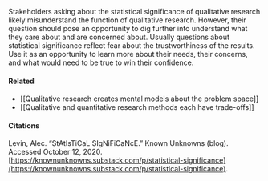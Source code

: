 Stakeholders asking about the statistical significance of qualitative research likely misunderstand the function of qualitative research. However, their question should pose an opportunity to dig further into understand what they care about and are concerned about. Usually questions about statistical significance reflect fear about the trustworthiness of the results. Use it as an opportunity to learn more about their needs, their concerns, and what would need to be true to win their confidence.

#### Related

-   [[Qualitative research creates mental models about the problem space]]
-   [[Qualitative and quantitative research methods each have trade-offs]]

#### Citations

Levin, Alec. “StAtIsTiCaL SIgNiFiCaNcE.” Known Unknowns (blog). Accessed October 12, 2020. [https://knownunknowns.substack.com/p/statistical-significance](https://knownunknowns.substack.com/p/statistical-significance).